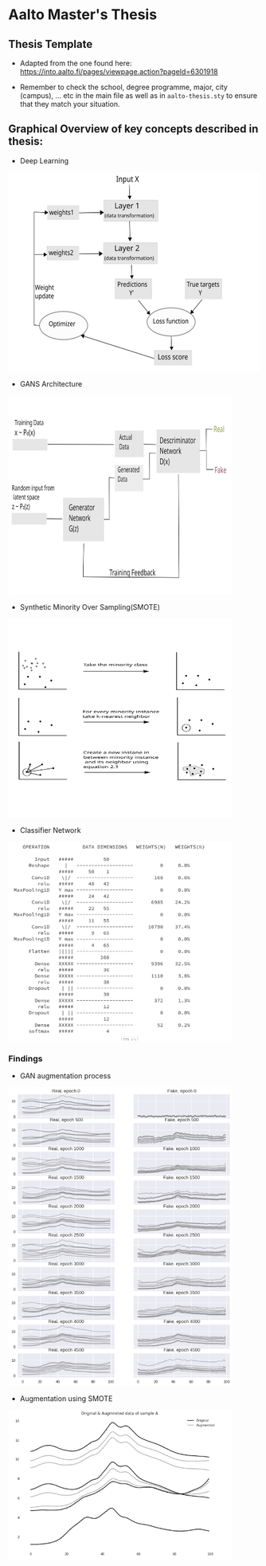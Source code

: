 Aalto Master's Thesis 
=====

## Thesis Template
- Adapted from the one found here: https://into.aalto.fi/pages/viewpage.action?pageId=6301918

- Remember to check the school, degree programme, major, city (campus), ... etc in the main file as well as in `aalto-thesis.sty` to ensure that they match your situation.

## Graphical Overview of key concepts described in thesis:

- Deep Learning 
<img src="images/deep_learning_basics.svg" alt="Deep Learninig Framework" width="600" height="400"/>

- GANS Architecture
<img src="images/GAN.svg" alt="GAN" width="450" height="400"/>

- Synthetic Minority Over Sampling(SMOTE)
<img src="images/SMOTE.svg" alt="SMOTE" width="450" height="400"/>

- Classifier Network 
<img src="images/neural_overview.png" alt="Neural Network" width="450" height="400"/>

### Findings
- GAN augmentation process
<img src="images/GAN_train.png" alt="GAN process in action" width="450" height="600"/>


- Augmentation using SMOTE
<img src="images/SMOTE_1.png" alt="SMOTE Augmentation" width="450" height="300"/>

